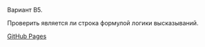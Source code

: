 Вариант B5.

Проверить является ли строка формулой логики высказываний.

[GitHub Pages](https://exhale97.github.io/LOIS1/)
